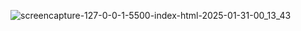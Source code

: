 

![screencapture-127-0-0-1-5500-index-html-2025-01-31-00_13_43](https://github.com/user-attachments/assets/8571d098-6c79-4d2d-a54f-2c0b2566bbe9)
